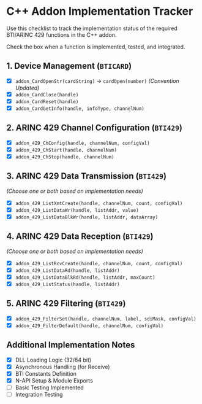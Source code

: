 # C++ Addon Implementation Tracker

Use this checklist to track the implementation status of the required BTI/ARINC 429 functions in the C++ addon.

Check the box when a function is implemented, tested, and integrated.

## 1. Device Management (`BTICARD`)

- [x] `addon_CardOpenStr(cardString)` -> `cardOpen(number)` *(Convention Updated)*
- [x] `addon_CardClose(handle)`
- [x] `addon_CardReset(handle)`
- [x] `addon_CardGetInfo(handle, infoType, channelNum)`

## 2. ARINC 429 Channel Configuration (`BTI429`)

- [x] `addon_429_ChConfig(handle, channelNum, configVal)`
- [x] `addon_429_ChStart(handle, channelNum)`
- [x] `addon_429_ChStop(handle, channelNum)`

## 3. ARINC 429 Data Transmission (`BTI429`)

*(Choose one or both based on implementation needs)*
- [x] `addon_429_ListXmtCreate(handle, channelNum, count, configVal)`
- [x] `addon_429_ListDataWr(handle, listAddr, value)`
- [x] `addon_429_ListDataBlkWr(handle, listAddr, dataArray)`

## 4. ARINC 429 Data Reception (`BTI429`)

*(Choose one or both based on implementation needs)*
- [x] `addon_429_ListRcvCreate(handle, channelNum, count, configVal)`
- [x] `addon_429_ListDataRd(handle, listAddr)`
- [x] `addon_429_ListDataBlkRd(handle, listAddr, maxCount)`
- [x] `addon_429_ListStatus(handle, listAddr)`

## 5. ARINC 429 Filtering (`BTI429`)

- [x] `addon_429_FilterSet(handle, channelNum, label, sdiMask, configVal)`
- [x] `addon_429_FilterDefault(handle, channelNum, configVal)`

## Additional Implementation Notes

- [x] DLL Loading Logic (32/64 bit)
- [x] Asynchronous Handling (for Receive)
- [x] BTI Constants Definition
- [x] N-API Setup & Module Exports
- [ ] Basic Testing Implemented
- [ ] Integration Testing 